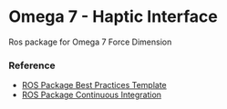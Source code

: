 # Omega 7 - Haptic Interface

Ros package for Omega 7 Force Dimension

### Reference

 * [ROS Package Best Practices Template](https://github.com/leggedrobotics/ros_best_practices)
 * [ROS Package Continuous Integration](https://github.com/felixduvallet/ros-travis-integration)

